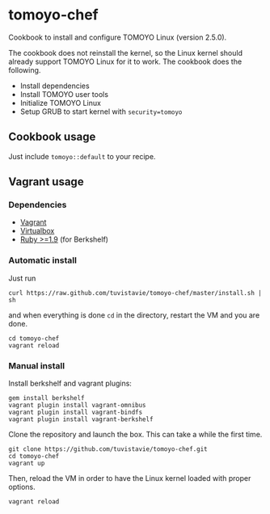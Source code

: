 # tomoyo-chef

Cookbook to install and configure TOMOYO Linux (version 2.5.0).

The cookbook does not reinstall the kernel, so the Linux kernel should already support TOMOYO Linux for it to work. The cookbook does the following.

* Install dependencies
* Install TOMOYO user tools
* Initialize TOMOYO Linux
* Setup GRUB to start kernel with `security=tomoyo`

## Cookbook usage

Just include `tomoyo::default` to your recipe.

## Vagrant usage

### Dependencies

* [Vagrant](http://www.vagrantup.com/downloads.html)
* [Virtualbox](https://www.virtualbox.org/wiki/Downloads)
* [Ruby >=1.9](https://www.ruby-lang.org/en/downloads/) (for Berkshelf)

### Automatic install

Just run 

```
curl https://raw.github.com/tuvistavie/tomoyo-chef/master/install.sh | sh
```

and when everything is done `cd` in the directory, restart the VM and you are done.

```
cd tomoyo-chef
vagrant reload
```

### Manual install

Install berkshelf and vagrant plugins:

```
gem install berkshelf
vagrant plugin install vagrant-omnibus
vagrant plugin install vagrant-bindfs
vagrant plugin install vagrant-berkshelf
```

Clone the repository and launch the box. This can take a while the first time.

```
git clone https://github.com/tuvistavie/tomoyo-chef.git
cd tomoyo-chef
vagrant up
```

Then, reload the VM in order to have the Linux kernel loaded with proper options.

```
vagrant reload
```

